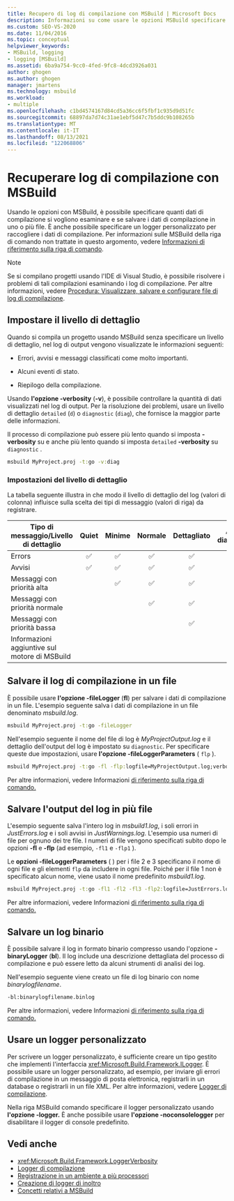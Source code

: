 ```yaml
---
title: Recupero di log di compilazione con MSBuild | Microsoft Docs
description: Informazioni su come usare le opzioni MSBuild specificare la quantità di dati di compilazione da esaminare e se salvare i dati di compilazione in uno o più file.
ms.custom: SEO-VS-2020
ms.date: 11/04/2016
ms.topic: conceptual
helpviewer_keywords:
- MSBuild, logging
- logging [MSBuild]
ms.assetid: 6ba9a754-9cc0-4fed-9fc8-4dcd3926a031
author: ghogen
ms.author: ghogen
manager: jmartens
ms.technology: msbuild
ms.workload:
- multiple
ms.openlocfilehash: c1bd4574167d84cd5a36cc6f5fbf1c935d9d51fc
ms.sourcegitcommit: 68897da7d74c31ae1ebf5d47c7b5ddc9b108265b
ms.translationtype: MT
ms.contentlocale: it-IT
ms.lasthandoff: 08/13/2021
ms.locfileid: "122068806"
---
```

# <a name="obtain-build-logs-with-msbuild"></a>Recuperare log di compilazione con MSBuild

Usando le opzioni con MSBuild, è possibile specificare quanti dati di compilazione si vogliono esaminare e se salvare i dati di compilazione in uno o più file. È anche possibile specificare un logger personalizzato per raccogliere i dati di compilazione. Per informazioni sulle MSBuild della riga di comando non trattate in questo argomento, vedere [Informazioni di riferimento sulla riga di comando](../msbuild/msbuild-command-line-reference.md).

> [!NOTE]
> Se si compilano progetti usando l'IDE di Visual Studio, è possibile risolvere i problemi di tali compilazioni esaminando i log di compilazione. Per altre informazioni, vedere [Procedura: Visualizzare, salvare e configurare file di log di compilazione](../ide/how-to-view-save-and-configure-build-log-files.md).

## <a name="set-the-level-of-detail"></a>Impostare il livello di dettaglio

 Quando si compila un progetto usando MSBuild senza specificare un livello di dettaglio, nel log di output vengono visualizzate le informazioni seguenti:

- Errori, avvisi e messaggi classificati come molto importanti.

- Alcuni eventi di stato.

- Riepilogo della compilazione.

Usando **l'opzione -verbosity** (**-v**), è possibile controllare la quantità di dati visualizzati nel log di output. Per la risoluzione dei problemi, usare un livello di dettaglio `detailed` (`d`) o `diagnostic` (`diag`), che fornisce la maggior parte delle informazioni.

Il processo di compilazione può essere più lento quando si imposta **-verbosity** su e anche più lento quando si imposta `detailed` **-verbosity** su `diagnostic` .

```cmd
msbuild MyProject.proj -t:go -v:diag
```

### <a name="verbosity-settings"></a>Impostazioni del livello di dettaglio

La tabella seguente illustra in che modo il livello di dettaglio del log (valori di colonna) influisce sulla scelta dei tipi di messaggio (valori di riga) da registrare.

| Tipo di messaggio/Livello di dettaglio              | Quiet | Minime | Normale | Dettagliato | Analisi diagnostica |
|---------------------------------------|:-----:|:-------:|:------:|:--------:|:----------:|
| Errors                                |   ✅   |    ✅    |    ✅   |     ✅    |      ✅     |
| Avvisi                              |   ✅   |    ✅    |    ✅   |     ✅    |      ✅     |
| Messaggi con priorità alta              |       |    ✅    |    ✅   |     ✅    |      ✅     |
| Messaggi con priorità normale           |       |         |    ✅   |     ✅    |      ✅     |
| Messaggi con priorità bassa              |       |         |        |     ✅    |      ✅     |
| Informazioni aggiuntive sul motore di MSBuild |       |         |        |          |      ✅     |

## <a name="save-the-build-log-to-a-file"></a>Salvare il log di compilazione in un file

È possibile usare **l'opzione -fileLogger** (**fl**) per salvare i dati di compilazione in un file. L'esempio seguente salva i dati di compilazione in un file denominato *msbuild.log*.

```cmd
msbuild MyProject.proj -t:go -fileLogger
```

 Nell'esempio seguente il nome del file di log è *MyProjectOutput.log* e il dettaglio dell'output del log è impostato su `diagnostic`. Per specificare queste due impostazioni, usare **l'opzione -fileLoggerParameters** ( `flp` ).

```cmd
msbuild MyProject.proj -t:go -fl -flp:logfile=MyProjectOutput.log;verbosity=diagnostic
```

 Per altre informazioni, vedere Informazioni [di riferimento sulla riga di comando.](../msbuild/msbuild-command-line-reference.md)

## <a name="save-the-log-output-to-multiple-files"></a>Salvare l'output del log in più file

 L'esempio seguente salva l'intero log in *msbuild1.log*, i soli errori in *JustErrors.log* e i soli avvisi in *JustWarnings.log*. L'esempio usa numeri di file per ognuno dei tre file. I numeri di file vengono specificati subito dopo le opzioni **-fl** e **-flp** (ad esempio, `-fl1` e `-flp1` ).

 Le **opzioni -fileLoggerParameters** ( ) per i file 2 e 3 specificano il nome di ogni file e gli elementi `flp` da includere in ogni file. Poiché per il file 1 non è specificato alcun nome, viene usato il nome predefinito *msbuild1.log*.

```cmd
msbuild MyProject.proj -t:go -fl1 -fl2 -fl3 -flp2:logfile=JustErrors.log;errorsonly -flp3:logfile=JustWarnings.log;warningsonly
```

 Per altre informazioni, vedere Informazioni [di riferimento sulla riga di comando.](../msbuild/msbuild-command-line-reference.md)

## <a name="save-a-binary-log"></a>Salvare un log binario

È possibile salvare il log in formato binario compresso usando l'opzione **-binaryLogger** (**bl**). Il log include una descrizione dettagliata del processo di compilazione e può essere letto da alcuni strumenti di analisi dei log.

Nell'esempio seguente viene creato un file di log binario con nome *binarylogfilename*.

```cmd
-bl:binarylogfilename.binlog
```

Per altre informazioni, vedere Informazioni [di riferimento sulla riga di comando.](../msbuild/msbuild-command-line-reference.md)

## <a name="use-a-custom-logger"></a>Usare un logger personalizzato

 Per scrivere un logger personalizzato, è sufficiente creare un tipo gestito che implementi l'interfaccia <xref:Microsoft.Build.Framework.ILogger>. È possibile usare un logger personalizzato, ad esempio, per inviare gli errori di compilazione in un messaggio di posta elettronica, registrarli in un database o registrarli in un file XML. Per altre informazioni, vedere [Logger di compilazione](../msbuild/build-loggers.md).

 Nella riga MSBuild comando specificare il logger personalizzato usando **l'opzione -logger.** È anche possibile usare **l'opzione -noconsolelogger** per disabilitare il logger di console predefinito.

## <a name="see-also"></a>Vedi anche

- <xref:Microsoft.Build.Framework.LoggerVerbosity>
- [Logger di compilazione](../msbuild/build-loggers.md)
- [Registrazione in un ambiente a più processori](../msbuild/logging-in-a-multi-processor-environment.md)
- [Creazione di logger di inoltro](../msbuild/creating-forwarding-loggers.md)
- [Concetti relativi a MSBuild](../msbuild/msbuild-concepts.md)
